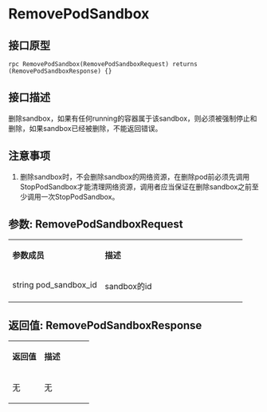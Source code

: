 # RemovePodSandbox<a name="ZH-CN_TOPIC_0184808096"></a>

## 接口原型<a name="zh-cn_topic_0183088042_section164301654155514"></a>

```
rpc RemovePodSandbox(RemovePodSandboxRequest) returns (RemovePodSandboxResponse) {}
```

## 接口描述<a name="zh-cn_topic_0183088042_section729211519569"></a>

删除sandbox，如果有任何running的容器属于该sandbox，则必须被强制停止和删除，如果sandbox已经被删除，不能返回错误。

## 注意事项<a name="zh-cn_topic_0183088042_section973104418419"></a>

1. 删除sandbox时，不会删除sandbox的网络资源，在删除pod前必须先调用StopPodSandbox才能清理网络资源，调用者应当保证在删除sandbox之前至少调用一次StopPodSandbox。

## 参数: RemovePodSandboxRequest<a name="zh-cn_topic_0183088042_section349492895613"></a>

<a name="zh-cn_topic_0183088042_table184320467318"></a>
<table><tbody><tr id="zh-cn_topic_0183088042_row78917461336"><td class="cellrowborder" valign="top" width="39.54%"><p id="zh-cn_topic_0183088042_p1089154617315"><a name="zh-cn_topic_0183088042_p1089154617315"></a><a name="zh-cn_topic_0183088042_p1089154617315"></a><strong id="zh-cn_topic_0183088042_b98915462314"><a name="zh-cn_topic_0183088042_b98915462314"></a><a name="zh-cn_topic_0183088042_b98915462314"></a>参数成员</strong></p>
</td>
<td class="cellrowborder" valign="top" width="60.46%"><p id="zh-cn_topic_0183088042_p128984613319"><a name="zh-cn_topic_0183088042_p128984613319"></a><a name="zh-cn_topic_0183088042_p128984613319"></a><strong id="zh-cn_topic_0183088042_b989164612317"><a name="zh-cn_topic_0183088042_b989164612317"></a><a name="zh-cn_topic_0183088042_b989164612317"></a>描述</strong></p>
</td>
</tr>
<tr id="zh-cn_topic_0183088042_row10898461533"><td class="cellrowborder" valign="top" width="39.54%"><p id="zh-cn_topic_0183088042_p1893714794317"><a name="zh-cn_topic_0183088042_p1893714794317"></a><a name="zh-cn_topic_0183088042_p1893714794317"></a>string pod_sandbox_id</p>
</td>
<td class="cellrowborder" valign="top" width="60.46%"><p id="zh-cn_topic_0183088042_p1189846434"><a name="zh-cn_topic_0183088042_p1189846434"></a><a name="zh-cn_topic_0183088042_p1189846434"></a>sandbox的id</p>
</td>
</tr>
</tbody>
</table>

## 返回值: RemovePodSandboxResponse<a name="zh-cn_topic_0183088042_section10495164611565"></a>

<a name="zh-cn_topic_0183088042_table15296551936"></a>
<table><tbody><tr id="zh-cn_topic_0183088042_row18741555834"><td class="cellrowborder" valign="top" width="39.54%"><p id="zh-cn_topic_0183088042_p197485518319"><a name="zh-cn_topic_0183088042_p197485518319"></a><a name="zh-cn_topic_0183088042_p197485518319"></a><strong id="zh-cn_topic_0183088042_b77413551933"><a name="zh-cn_topic_0183088042_b77413551933"></a><a name="zh-cn_topic_0183088042_b77413551933"></a>返回值</strong></p>
</td>
<td class="cellrowborder" valign="top" width="60.46%"><p id="zh-cn_topic_0183088042_p374185520310"><a name="zh-cn_topic_0183088042_p374185520310"></a><a name="zh-cn_topic_0183088042_p374185520310"></a><strong id="zh-cn_topic_0183088042_b174125511315"><a name="zh-cn_topic_0183088042_b174125511315"></a><a name="zh-cn_topic_0183088042_b174125511315"></a>描述</strong></p>
</td>
</tr>
<tr id="zh-cn_topic_0183088042_row87419551317"><td class="cellrowborder" valign="top" width="39.54%"><p id="zh-cn_topic_0183088042_p1772427114513"><a name="zh-cn_topic_0183088042_p1772427114513"></a><a name="zh-cn_topic_0183088042_p1772427114513"></a>无</p>
</td>
<td class="cellrowborder" valign="top" width="60.46%"><p id="zh-cn_topic_0183088042_p14745551137"><a name="zh-cn_topic_0183088042_p14745551137"></a><a name="zh-cn_topic_0183088042_p14745551137"></a>无</p>
</td>
</tr>
</tbody>
</table>

